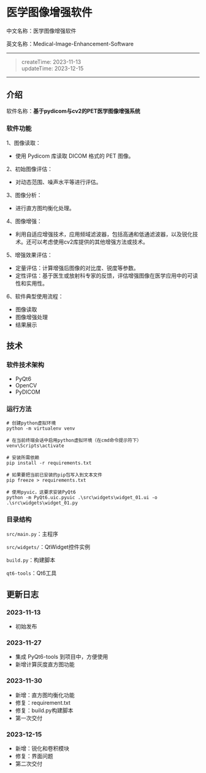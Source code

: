 # 医学图像增强软件

中文名称：医学图像增强软件

英文名称：Medical-Image-Enhancement-Software

---
> createTime: 2023-11-13  
> updateTime: 2023-12-15  
---

## 介绍

软件名称：**基于pydicom与cv2的PET医学图像增强系统**

### 软件功能

1、图像读取：

- 使用 Pydicom 库读取 DICOM 格式的 PET 图像。

2、初始图像评估：

- 对动态范围、噪声水平等进行评估。

3、图像分析：

- 进行直方图均衡化处理。

4、图像增强：

- 利用自适应增强技术，应用频域滤波器，包括高通和低通滤波器，以及锐化技术。还可以考虑使用cv2库提供的其他增强方法或技术。

5、增强效果评估：

- 定量评估：计算增强后图像的对比度、锐度等参数。
- 定性评估：基于医生或放射科专家的反馈，评估增强图像在医学应用中的可读性和实用性。

6、软件典型使用流程：

- 图像读取
- 图像增强处理
- 结果展示

## 技术

### 软件技术架构

- PyQt6
- OpenCV
- PyDICOM

### 运行方法

```shell
# 创建python虚拟环境
python -m virtualenv venv

# 在当前终端会话中启用python虚拟环境（在cmd命令提示符下）
venv\Scripts\activate

# 安装所需依赖
pip install -r requirements.txt

# 如果要把当前已安装的pip包写入到文本文件
pip freeze > requirements.txt

# 使用pyuic，这要求安装PyQt6
python -m PyQt6.uic.pyuic .\src\widgets\widget_01.ui -o .\src\widgets\widget_01.py
```

### 目录结构

`src/main.py`：主程序

`src/widgets/`：QtWidget控件实例

`build.py`：构建脚本

`qt6-tools`：Qt6工具

## 更新日志

### 2023-11-13

- 初始发布

### 2023-11-27

- 集成 PyQt6-tools 到项目中，方便使用
- 新增计算灰度直方图功能

### 2023-11-30

- 新增：直方图均衡化功能
- 修复：requirement.txt
- 修复：build.py构建脚本
- 第一次交付

### 2023-12-15

- 新增：锐化和卷积模块
- 修复：界面问题
- 第二次交付